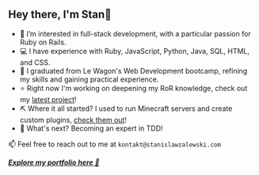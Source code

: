 
## Hey there, I'm Stan🐧

- 👀 I’m interested in full-stack development, with a particular passion for Ruby on Rails.
- 💻 I have experience with Ruby, JavaScript, Python, Java, SQL, HTML, and CSS.
- 🌱 I graduated from Le Wagon's Web Development bootcamp, refining my skills and gaining practical experience.
- ⭐ Right now I'm working on deepening my RoR knowledge, check out my [latest project](https://satellitesaboveme.com)!
- ⛏ Where it all started? I used to run Minecraft servers and create custom plugins, [check them out](https://www.spigotmc.org/members/mrstanley.863945/)!
- 🚀 What's next? Becoming an expert in TDD!

📫 Feel free to reach out to me at `kontakt@stanislawzalewski.com`

***[Explore my portfolio here  🚀](https://stan-portfolio-92a21856d53c.herokuapp.com/)***


